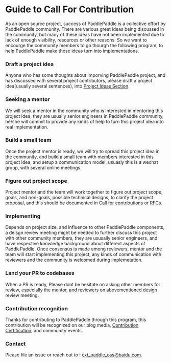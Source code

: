 # Guide to Call For Contribution

As an open source project, success of PaddlePaddle is a collective effort by PaddlePaddle community. There are various great ideas being discussed in the community, but many of these ideas have not been implemented due to lack of enough visibility, resources or other reasons. So we want to encourge the community members to go thourgh the following program, to help PaddlePaddle  make these ideas turn into implementations.

### Draft a project idea

Anyone who has some thoughts about imporving PaddlePaddle project, and has discussed with several project contributors, please draft a project idea(usually several sentences), into [Project Ideas Section](https://github.com/PaddlePaddle/community/tree/master/pfcc/call-for-contributions#project-ideas).

### Seeking a mentor

We will seek a mentor in the community who is interested in mentoring this project idea, they are usually senior engineers in PaddlePaddle community, he/she will commit to provide any kinds of help to turn this project idea into real implementation.

### Build a small team

Once the project mentor is ready, we will try to spread this project idea in the community, and build a small team with members interested in this project idea, and setup a communication model, usuasly this is a wechat group, with several online meetings.

### Figure out project scope

Project mentor and the team will work together to figure out project scope, goals, and non-goals, possible technical designs, to clarify the project proposal, and this should be documented in [Call for contributions](https://github.com/PaddlePaddle/community/tree/master/pfcc/call-for-contributions) or [RFCs](https://github.com/PaddlePaddle/community/tree/master/rfcs).

### Implementing

Depends on project size, and influence to other PaddlePaddle components, a deisgn review meeting might be needed to further discuss this project with other community members, they are ususally senior engineers, and have respective knowledge background about different aspects of PaddlePaddle. Once consensus is made among reviewers, mentor and the team will start implementing this project, any kinds of communication with reviewers and the community is welcomed during implemetation.

### Land your PR to codebases

When a PR is ready, Please dont be hesitate on asking other members for review, especially the mentor, and reviewers on abovementioned design review meeting.

### Contribution recognition

Thanks for contributing to PaddlePaddle through this program, this contribution will be recognized on our blog media,  [Contribution Certification](https://github.com/PaddlePaddle/community/blob/master/contributors/certificate-inspection.md), and community events.

### Contact

Please file an issue or reach out to : [ext_paddle_oss@baidu.com](mailto:ext_paddle_oss@baidu.com).

